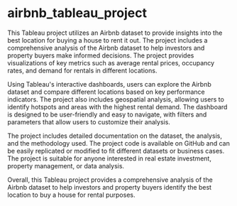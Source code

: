 # airbnb_tableau_project
This Tableau project utilizes an Airbnb dataset to provide insights into the best location for buying a house to rent it out. The project includes a comprehensive analysis of the Airbnb dataset to help investors and property buyers make informed decisions. The project provides visualizations of key metrics such as average rental prices, occupancy rates, and demand for rentals in different locations.

Using Tableau's interactive dashboards, users can explore the Airbnb dataset and compare different locations based on key performance indicators. The project also includes geospatial analysis, allowing users to identify hotspots and areas with the highest rental demand. The dashboard is designed to be user-friendly and easy to navigate, with filters and parameters that allow users to customize their analysis.

The project includes detailed documentation on the dataset, the analysis, and the methodology used. The project code is available on GitHub and can be easily replicated or modified to fit different datasets or business cases. The project is suitable for anyone interested in real estate investment, property management, or data analysis.

Overall, this Tableau project provides a comprehensive analysis of the Airbnb dataset to help investors and property buyers identify the best location to buy a house for rental purposes.
